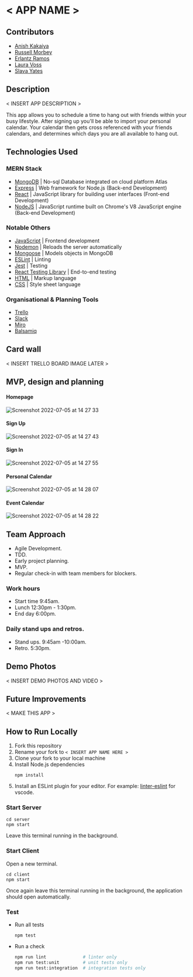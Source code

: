 # < APP NAME >

## Contributors

* [Anish Kakaiya](https://github.com/AKCDNG)
* [Russell Morbey](https://github.com/Rmorbey)
* [Erlantz Ramos](https://github.com/ErlantzR)
* [Laura Voss](https://github.com/laura-voss)
* [Slava Yates](https://github.com/amfibiya17)

## Description

< INSERT APP DESCRIPTION > 

This app allows you to schedule a time to hang out with friends within your busy lifestyle. After signing up you'll be able to import your personal calendar. Your calendar then gets cross referenced with your friends calendars, and determines which days you are all available to hang out. 

## Technologies Used

### MERN Stack

- [MongoDB](https://www.mongodb.com/) | No-sql Database integrated on cloud platform Atlas
- [Express](https://expressjs.com/) | Web framework for Node.js (Back-end Development)
- [React](https://reactjs.org/) | JavaScript library for building user interfaces (Front-end Development)
- [NodeJS](https://nodejs.org/en/) | JavaScript runtime built on Chrome's V8 JavaScript engine (Back-end Development)

### Notable Others

- [JavaScript](https://developer.mozilla.org/en-US/docs/Web/JavaScript) | Frontend development
- [Nodemon](https://nodemon.io/) | Reloads the server automatically
- [Mongoose](https://mongoosejs.com) | Models objects in MongoDB
- [ESLint](https://eslint.org) | Linting
- [Jest](https://jestjs.io/) | Testing
- [React Testing Library](https://testing-library.com/) | End-to-end testing
- [HTML](https://developer.mozilla.org/en-US/docs/Web/HTML) | Markup language
- [CSS](https://developer.mozilla.org/en-US/docs/Web/CSS) | Style sheet language

### Organisational & Planning Tools

- [Trello](https://trello.com/en)
- [Slack](https://slack.com/intl/en-gb/)
- [Miro](https://miro.com/)
- [Balsamiq](https://balsamiq.com/)

## Card wall

< INSERT TRELLO BOARD IMAGE LATER >

## MVP, design and planning

#### Homepage

![Screenshot 2022-07-05 at 14 27 33](https://user-images.githubusercontent.com/101583630/177339489-b2ba9501-baa8-4085-8b3a-a0eddb1cb16e.png)

#### Sign Up

![Screenshot 2022-07-05 at 14 27 43](https://user-images.githubusercontent.com/101583630/177339533-1187e011-4499-42ad-9c12-69ca9f27f724.png)

#### Sign In

![Screenshot 2022-07-05 at 14 27 55](https://user-images.githubusercontent.com/101583630/177339623-bc79d76a-69b5-4358-861e-557ebbfbca96.png)

#### Personal Calendar

![Screenshot 2022-07-05 at 14 28 07](https://user-images.githubusercontent.com/101583630/177339656-f6c343ec-220d-4758-8ed1-3b99f96d012b.png)

#### Event Calendar

![Screenshot 2022-07-05 at 14 28 22](https://user-images.githubusercontent.com/101583630/177339674-453418fc-8d54-4a7b-a66f-3c43e939eae7.png)

## Team Approach

- Agile Development.
- TDD.
- Early project planning.
- MVP.
- Regular check-in with team members for blockers.

### Work hours

* Start time 9:45am.
* Lunch 12:30pm - 1:30pm.
* End day 6:00pm.

### Daily stand ups and retros.

* Stand ups. 9:45am -10:00am.
* Retro. 5:30pm.

## Demo Photos

< INSERT DEMO PHOTOS AND VIDEO >

## Future Improvements

< MAKE THIS APP >

## How to Run Locally

1. Fork this repository
2. Rename your fork to `< INSERT APP NAME HERE >`
3. Clone your fork to your local machine
4. Install Node.js dependencies
   ```
   npm install
   ```
5. Install an ESLint plugin for your editor. For example: [linter-eslint](https://marketplace.visualstudio.com/items?itemName=dbaeumer.vscode-eslint) for vscode.

### Start Server

```
cd server
npm start
```

Leave this terminal running in the background.

### Start Client

Open a new terminal.

```
cd client
npm start
```

Once again leave this terminal running in the background, the application should open automatically.

### Test

- Run all tests
  ```
  npm test
  ```
- Run a check
  ```bash
  npm run lint              # linter only
  npm run test:unit         # unit tests only
  npm run test:integration  # integration tests only
  ```
